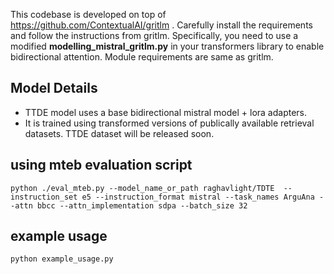 This codebase is developed on top of https://github.com/ContextualAI/gritlm .
Carefully install the requirements and follow the instructions from gritlm.
Specifically, you need to use a modified **modelling_mistral_gritlm.py** in your transformers library to enable bidirectional attention. Module requirements are same as gritlm.

## Model Details
- TTDE model uses a base bidirectional mistral model + lora adapters.
- It is trained using transformed versions of publically available retrieval datasets. TTDE dataset will be released soon. 

## using mteb evaluation script
```
python ./eval_mteb.py --model_name_or_path raghavlight/TDTE  --instruction_set e5 --instruction_format mistral --task_names ArguAna --attn bbcc --attn_implementation sdpa --batch_size 32
```

## example usage
```
python example_usage.py
```